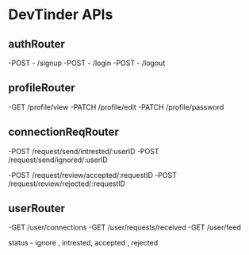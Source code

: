 # DevTinder APIs 

## authRouter
-POST - /signup
-POST - /login
-POST - /logout

## profileRouter
-GET /profile/view
-PATCH /profile/edit
-PATCH /profile/password

## connectionReqRouter
-POST /request/send/intrested/:userID
-POST /request/send/ignored/:userID

-POST /request/review/accepted/:requestID
-POST /request/review/rejected/:requestID

## userRouter
-GET /user/connections
-GET /user/requests/received
-GET /user/feed



status - ignore , intrested, accepted , rejected